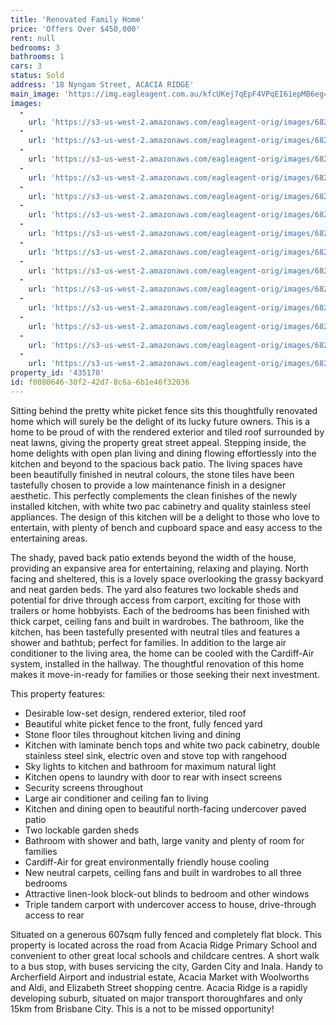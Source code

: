 ```yaml
---
title: 'Renovated Family Home'
price: 'Offers Over $450,000'
rent: null
bedrooms: 3
bathrooms: 1
cars: 3
status: Sold
address: '18 Nyngam Street, ACACIA RIDGE'
main_image: 'https://img.eagleagent.com.au/kfcUKej7qEpF4VPqEI61epMB6eg=/1280x854/smart/https://s3-us-west-2.amazonaws.com/eagleagent-orig/images/6821274/126030334-image-M.jpg'
images:
  -
    url: 'https://s3-us-west-2.amazonaws.com/eagleagent-orig/images/6821287/126030334-image-N.jpg'
  -
    url: 'https://s3-us-west-2.amazonaws.com/eagleagent-orig/images/6821286/126030334-image-L.jpg'
  -
    url: 'https://s3-us-west-2.amazonaws.com/eagleagent-orig/images/6821285/126030334-image-K.jpg'
  -
    url: 'https://s3-us-west-2.amazonaws.com/eagleagent-orig/images/6821284/126030334-image-J.jpg'
  -
    url: 'https://s3-us-west-2.amazonaws.com/eagleagent-orig/images/6821283/126030334-image-I.jpg'
  -
    url: 'https://s3-us-west-2.amazonaws.com/eagleagent-orig/images/6821282/126030334-image-H.jpg'
  -
    url: 'https://s3-us-west-2.amazonaws.com/eagleagent-orig/images/6821281/126030334-image-G.jpg'
  -
    url: 'https://s3-us-west-2.amazonaws.com/eagleagent-orig/images/6821280/126030334-image-F.jpg'
  -
    url: 'https://s3-us-west-2.amazonaws.com/eagleagent-orig/images/6821279/126030334-image-E.jpg'
  -
    url: 'https://s3-us-west-2.amazonaws.com/eagleagent-orig/images/6821278/126030334-image-D.jpg'
  -
    url: 'https://s3-us-west-2.amazonaws.com/eagleagent-orig/images/6821277/126030334-image-C.jpg'
  -
    url: 'https://s3-us-west-2.amazonaws.com/eagleagent-orig/images/6821276/126030334-image-B.jpg'
  -
    url: 'https://s3-us-west-2.amazonaws.com/eagleagent-orig/images/6821275/126030334-image-A.jpg'
  -
    url: 'https://s3-us-west-2.amazonaws.com/eagleagent-orig/images/6821274/126030334-image-M.jpg'
property_id: '435170'
id: f0080646-30f2-42d7-8c6a-6b1e46f32036
---
```

Sitting behind the pretty white picket fence sits this thoughtfully renovated home which will surely be the delight of its lucky future owners. This is a home to be proud of with the rendered exterior and tiled roof surrounded by neat lawns, giving the property great street appeal. Stepping inside, the home delights with open plan living and dining flowing effortlessly into the kitchen and beyond to the spacious back patio. The living spaces have been beautifully finished in neutral colours, the stone tiles have been tastefully chosen to provide a low maintenance finish in a designer aesthetic. This perfectly complements the clean finishes of the newly installed kitchen, with white two pac cabinetry and quality stainless steel appliances. The design of this kitchen will be a delight to those who love to entertain, with plenty of bench and cupboard space and easy access to the entertaining areas.

The shady, paved back patio extends beyond the width of the house, providing an expansive area for entertaining, relaxing and playing. North facing and sheltered, this is a lovely space overlooking the grassy backyard and neat garden beds. The yard also features two lockable sheds and potential for drive through access from carport, exciting for those with trailers or home hobbyists. Each of the bedrooms has been finished with thick carpet, ceiling fans and built in wardrobes. The bathroom, like the kitchen, has been tastefully presented with neutral tiles and features a shower and bathtub; perfect for families. In addition to the large air conditioner to the living area, the home can be cooled with the Cardiff-Air system, installed in the hallway. The thoughtful renovation of this home makes it move-in-ready for families or those seeking their next investment.

This property features:

*  Desirable low-set design, rendered exterior, tiled roof
*  Beautiful white picket fence to the front, fully fenced yard
*  Stone floor tiles throughout kitchen living and dining
*  Kitchen with laminate bench tops and white two pack cabinetry, double stainless steel sink, electric oven and stove top with rangehood
*  Sky lights to kitchen and bathroom for maximum natural light
*  Kitchen opens to laundry with door to rear with insect screens
*  Security screens throughout
*  Large air conditioner and ceiling fan to living
*  Kitchen and dining open to beautiful north-facing undercover paved patio
*  Two lockable garden sheds
*  Bathroom with shower and bath, large vanity and plenty of room for families
*  Cardiff-Air for great environmentally friendly house cooling
*  New neutral carpets, ceiling fans and built in wardrobes to all three bedrooms
*  Attractive linen-look block-out blinds to bedroom and other windows
*  Triple tandem carport with undercover access to house, drive-through access to rear

Situated on a generous 607sqm fully fenced and completely flat block. This property is located across the road from Acacia Ridge Primary School and convenient to other great local schools and childcare centres. A short walk to a bus stop, with buses servicing the city, Garden City and Inala. Handy to Archerfield Airport and industrial estate, Acacia Market with Woolworths and Aldi, and Elizabeth Street shopping centre. Acacia Ridge is a rapidly developing suburb, situated on major transport thoroughfares and only 15km from Brisbane City. This is a not to be missed opportunity!